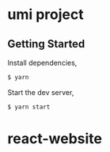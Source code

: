 # umi project

## Getting Started

Install dependencies,

```bash
$ yarn
```

Start the dev server,

```bash
$ yarn start
```
# react-website
